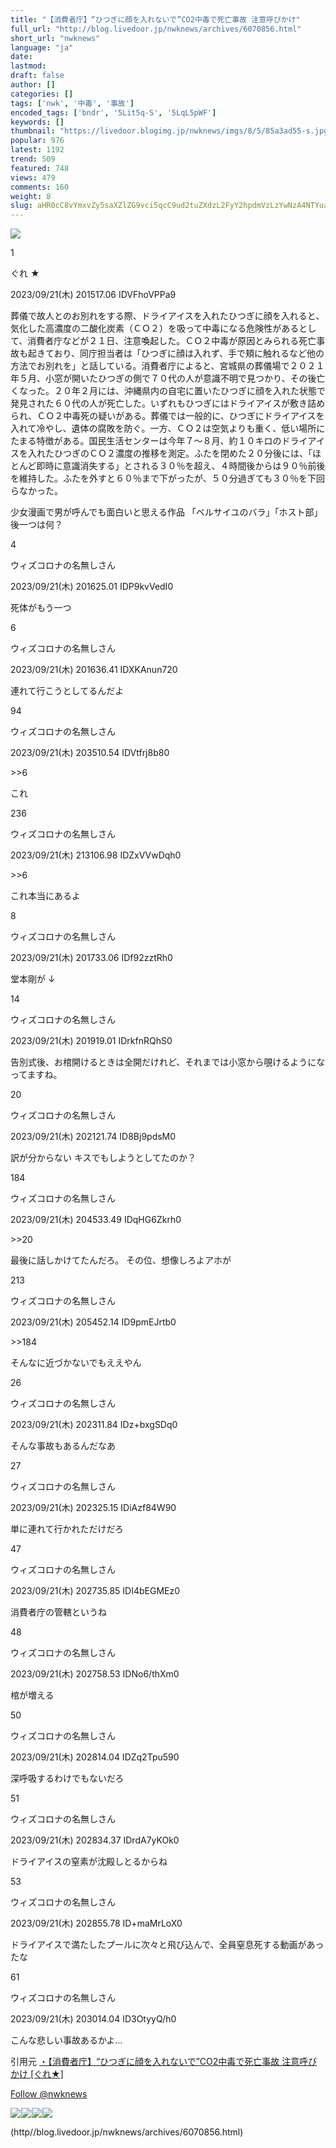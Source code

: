 ```yaml
---
title: "【消費者庁】“ひつぎに顔を入れないで”CO2中毒で死亡事故 注意呼びかけ"
full_url: "http://blog.livedoor.jp/nwknews/archives/6070856.html"
short_url: "nwknews"
language: "ja"
date: 
lastmod: 
draft: false
author: []
categories: []
tags: ['nwk', '中毒', '事故']
encoded_tags: ['bndr', '5Lit5q-S', '5LqL5pWF']
keywords: []
thumbnail: "https://livedoor.blogimg.jp/nwknews/imgs/8/5/85a3ad55-s.jpg"
popular: 976
latest: 1192
trend: 509
featured: 748
views: 479
comments: 160
weight: 8
slug: aHR0cC8vYmxvZy5saXZlZG9vci5qcC9ud2tuZXdzL2FyY2hpdmVzLzYwNzA4NTYuaHRtbA==
---
```


![](https://livedoor.blogimg.jp/nwknews/imgs/8/5/85a3ad55-s.jpg)

<div><p class='t_h'>1 <p>ぐれ ★</p> <p> 2023/09/21(木) 201517.06 IDVFhoVPPa9</p></p><p>葬儀で故人とのお別れをする際、ドライアイスを入れたひつぎに顔を入れると、気化した高濃度の二酸化炭素（ＣＯ２）を吸って中毒になる危険性があるとして、消費者庁などが２１日、注意喚起した。ＣＯ２中毒が原因とみられる死亡事故も起きており、同庁担当者は「ひつぎに顔は入れず、手で頬に触れるなど他の方法でお別れを」と話している。消費者庁によると、宮城県の葬儀場で２０２１年５月、小窓が開いたひつぎの側で７０代の人が意識不明で見つかり、その後亡くなった。２０年２月には、沖縄県内の自宅に置いたひつぎに顔を入れた状態で発見された６０代の人が死亡した。いずれもひつぎにはドライアイスが敷き詰められ、ＣＯ２中毒死の疑いがある。葬儀では一般的に、ひつぎにドライアイスを入れて冷やし、遺体の腐敗を防ぐ。一方、ＣＯ２は空気よりも重く、低い場所にたまる特徴がある。国民生活センターは今年７～８月、約１０キロのドライアイスを入れたひつぎのＣＯ２濃度の推移を測定。ふたを閉めた２０分後には、「ほとんど即時に意識消失する」とされる３０％を超え、４時間後からは９０％前後を維持した。ふたを外すと６０％まで下がったが、５０分過ぎても３０％を下回らなかった。</p><p>少女漫画で男が呼んでも面白いと思える作品 「ベルサイユのバラ」「ホスト部」後一つは何？</p><p class='t_h'>4 <p>ウィズコロナの名無しさん</p> <p> 2023/09/21(木) 201625.01 IDP9kvVedI0</p></p> <p class='t_b'> 死体がもう一つ </p> <p class='t_h'>6 <p>ウィズコロナの名無しさん</p> <p> 2023/09/21(木) 201636.41 IDXKAnun720</p></p> <p class='t_b'> 連れて行こうとしてるんだよ </p> <p class='t_h t_i'>94 <p>ウィズコロナの名無しさん</p> <p> 2023/09/21(木) 203510.54 IDVtfrj8b80</p></p> <p class='t_b t_i'> <p class='anchor'>>>6</p> これ </p> <p class='t_h t_i'>236 <p>ウィズコロナの名無しさん</p> <p> 2023/09/21(木) 213106.98 IDZxVVwDqh0</p></p> <p class='t_b t_i'> <p class='anchor'>>>6</p> これ本当にあるよ </p> <p class='t_h'>8 <p>ウィズコロナの名無しさん</p> <p> 2023/09/21(木) 201733.06 IDf92zztRh0</p></p> <p class='t_b'> 堂本剛が ↓ </p> <p class='t_h'>14 <p>ウィズコロナの名無しさん</p> <p> 2023/09/21(木) 201919.01 IDrkfnRQhS0</p></p> <p class='t_b'> 告別式後、お棺開けるときは全開だけれど、それまでは小窓から覗けるようになってますね。 </p> <p class='t_h'>20 <p>ウィズコロナの名無しさん</p> <p> 2023/09/21(木) 202121.74 ID8Bj9pdsM0</p></p> <p class='t_b'> 訳が分からない キスでもしようとしてたのか？ </p> <p class='t_h t_i'>184 <p>ウィズコロナの名無しさん</p> <p> 2023/09/21(木) 204533.49 IDqHG6Zkrh0</p></p> <p class='t_b t_i'> <p class='anchor'>>>20</p> 最後に話しかけてたんだろ。 その位、想像しろよアホが </p> <p class='t_h t_i'>213 <p>ウィズコロナの名無しさん</p> <p> 2023/09/21(木) 205452.14 ID9pmEJrtb0</p></p> <p class='t_b t_i'> <p class='anchor'>>>184</p> そんなに近づかないでもええやん </p> <p class='t_h'>26 <p>ウィズコロナの名無しさん</p> <p> 2023/09/21(木) 202311.84 IDz+bxgSDq0</p></p> <p class='t_b'> そんな事故もあるんだなあ </p> <p class='t_h'>27 <p>ウィズコロナの名無しさん</p> <p> 2023/09/21(木) 202325.15 IDiAzf84W90</p></p> <p class='t_b'> 単に連れて行かれただけだろ </p> <p class='t_h'>47 <p>ウィズコロナの名無しさん</p> <p> 2023/09/21(木) 202735.85 IDI4bEGMEz0</p></p> <p class='t_b'> 消費者庁の管轄というね </p> <p class='t_h'>48 <p>ウィズコロナの名無しさん</p> <p> 2023/09/21(木) 202758.53 IDNo6/thXm0</p></p> <p class='t_b'> 棺が増える </p> <p class='t_h'>50 <p>ウィズコロナの名無しさん</p> <p> 2023/09/21(木) 202814.04 IDZq2Tpu590</p></p> <p class='t_b'> 深呼吸するわけでもないだろ </p> <p class='t_h'>51 <p>ウィズコロナの名無しさん</p> <p> 2023/09/21(木) 202834.37 IDrdA7yKOk0</p></p> <p class='t_b'> ドライアイスの窒素が沈殿しとるからね </p> <p class='t_h'>53 <p>ウィズコロナの名無しさん</p> <p> 2023/09/21(木) 202855.78 ID+maMrLoX0</p></p> <p class='t_b'> ドライアイスで満たしたプールに次々と飛び込んで、全員窒息死する動画があったな </p> <p class='t_h'>61 <p>ウィズコロナの名無しさん</p> <p> 2023/09/21(木) 203014.04 ID3OtyyQ/h0</p></p> <p class='t_b'> こんな悲しい事故あるかよ… </p> <p>引用元 <a href='http//2chspa.com/thread/newsplus/1695294917' target='_blank'>・</a><a href='https//asahi.5ch.net/test/read.cgi/newsplus/1695294917/' target='_blank'>【消費者庁】“ひつぎに顔を入れないで”CO2中毒で死亡事故 注意呼びかけ [ぐれ★]</a></p><a class='twitter-follow-button' href='https//twitter.com/nwknews?ref_src=twsrc%5Etfw'>Follow @nwknews</a><p><b></b></p><p><b></b></p><p><b></b></p><p><b></b></p><p><b></b></p><p><b></b></p><p><b></b></p><p><p><b></b></p></p><a href='https//www.amazon.co.jp/%E6%98%9F%E3%81%AE%E7%8E%8B%E5%AD%90%E3%81%95%E3%81%BE%E2%80%95%E3%82%AA%E3%83%AA%E3%82%B8%E3%83%8A%E3%83%AB%E7%89%88-%E3%82%B5%E3%83%B3-%E3%83%86%E3%82%B0%E3%82%B8%E3%83%A5%E3%83%9A%E3%83%AA/dp/4001156768?pd_rd_i=4001156768&psc=1&linkCode=li3&tag=omosironetton-22&linkId=023668bdc5d699a5289fff28b3e0d067&language=ja_JP&ref_=as_li_ss_il' target='_blank'><img border='0' src='//ws-fe.amazon-adsystem.com/widgets/q?_encoding=UTF8&ASIN=4001156768&Format=_SL250_&ID=AsinImage&MarketPlace=JP&ServiceVersion=20070822&WS=1&tag=omosironetton-22&language=ja_JP'></a><img border='0' height='1' width='1' src='https//ir-jp.amazon-adsystem.com/e/ir?t=omosironetton-22&language=ja_JP&l=li3&o=9&a=4001156768' alt=''><a href='https//www.amazon.co.jp/%E3%82%A2%E3%83%AB%E3%82%B8%E3%83%A3%E3%83%BC%E3%83%8E%E3%83%B3%E3%81%AB%E8%8A%B1%E6%9D%9F%E3%82%92%E3%80%94%E6%96%B0%E7%89%88%E3%80%95-%E3%83%8F%E3%83%A4%E3%82%AB%E3%83%AF%E6%96%87%E5%BA%ABNV-%E3%83%80%E3%83%8B%E3%82%A8%E3%83%AB%E3%83%BB%E3%82%AD%E3%82%A4%E3%82%B9/dp/4150413339?__mk_ja_JP=%E3%82%AB%E3%82%BF%E3%82%AB%E3%83%8A&crid=31SBURPFJPDHK&keywords=%E3%82%A2%E3%83%AB%E3%82%B8%E3%83%A3%E3%83%BC%E3%83%8E%E3%83%B3%E3%81%AB%E8%8A%B1%E6%9D%9F%E3%82%92&qid=1645462682&s=books&sprefix=%E3%82%A2%E3%83%AB%E3%82%B8%E3%83%A3%E3%83%BC%E3%83%8E%E3%83%B3%E3%81%AB%E8%8A%B1%E6%9D%9F%E3%82%92%2Cstripbooks%2C230&sr=1-1&linkCode=li3&tag=omosironetton-22&linkId=2feadbf2864fc19677a3e0615c4b05b7&language=ja_JP&ref_=as_li_ss_il' target='_blank'><img border='0' src='//ws-fe.amazon-adsystem.com/widgets/q?_encoding=UTF8&ASIN=4150413339&Format=_SL250_&ID=AsinImage&MarketPlace=JP&ServiceVersion=20070822&WS=1&tag=omosironetton-22&language=ja_JP'></a><img border='0' height='1' width='1' src='https//ir-jp.amazon-adsystem.com/e/ir?t=omosironetton-22&language=ja_JP&l=li3&o=9&a=4150413339' alt=''><a href='https//www.amazon.co.jp/%E6%84%9B%E3%81%99%E3%82%8B%E3%81%A8%E3%81%84%E3%81%86%E3%81%93%E3%81%A8-%E3%82%A8%E3%83%BC%E3%83%AA%E3%83%83%E3%83%92%E3%83%BB%E3%83%95%E3%83%AD%E3%83%A0/dp/4314011777?crid=3CN0G98WQX9Z1&keywords=%E6%84%9B%E3%81%99%E3%82%8B%E3%81%A8%E3%81%84%E3%81%86%E3%81%93%E3%81%A8&qid=1645462722&s=books&sprefix=%E6%84%9B%E3%81%99%E3%82%8B%E3%81%A8%2Cstripbooks%2C173&sr=1-1&linkCode=li3&tag=omosironetton-22&linkId=bfdfbf98c500bf5abb678a7be6565c74&language=ja_JP&ref_=as_li_ss_il' target='_blank'><img border='0' src='//ws-fe.amazon-adsystem.com/widgets/q?_encoding=UTF8&ASIN=4314011777&Format=_SL250_&ID=AsinImage&MarketPlace=JP&ServiceVersion=20070822&WS=1&tag=omosironetton-22&language=ja_JP'></a><img border='0' height='1' width='1' src='https//ir-jp.amazon-adsystem.com/e/ir?t=omosironetton-22&language=ja_JP&l=li3&o=9&a=4314011777' alt=''><a href='https//www.amazon.co.jp/%E6%80%92%E3%82%8A%E3%81%AB%E3%81%A4%E3%81%84%E3%81%A6-%E4%BB%96%E4%BA%8C%E7%AF%87-%E5%B2%A9%E6%B3%A2%E6%96%87%E5%BA%AB-%E3%82%BB%E3%83%8D%E3%82%AB/dp/4003360729?_encoding=UTF8&qid=&sr=&linkCode=li3&tag=omosironetton-22&linkId=3a62bcfa10487b61590b09325e1f73e5&language=ja_JP&ref_=as_li_ss_il' target='_blank'><img border='0' src='//ws-fe.amazon-adsystem.com/widgets/q?_encoding=UTF8&ASIN=4003360729&Format=_SL250_&ID=AsinImage&MarketPlace=JP&ServiceVersion=20070822&WS=1&tag=omosironetton-22&language=ja_JP'></a><img border='0' height='1' width='1' src='https//ir-jp.amazon-adsystem.com/e/ir?t=omosironetton-22&language=ja_JP&l=li3&o=9&a=4003360729' alt=''> </div>

(http//blog.livedoor.jp/nwknews/archives/6070856.html)
